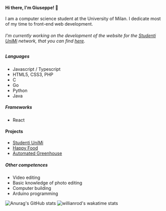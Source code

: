 #### Hi there, I'm Giuseppe! 👋
I am a computer science student at the University of Milan.
I dedicate most of my time to front-end web development.
###### I'm currently working on the development of the website for the [Studenti UniMi](https://github.com/StudentiUnimi) network, that you can find [here](https://studentiunimi.it/).

##### Languages
- Javascript / Typescript
- HTML5, CSS3, PHP
- C
- Go
- Python
- Java

##### Frameworks
- React

#### Projects
- [Studenti UniMi](https://github.com/StudentiUnimi/website)
- [Happy Food](https://github.com/Giuseppetm/happy_food)
- [Automated Greenhouse](https://github.com/Giuseppetm/Automated_Greenhouse)

##### Other competences
- Video editing
- Basic knowledge of photo editing
- Computer building
- Arduino programming

![Anurag's GitHub stats](https://github-readme-stats.vercel.app/api?username=giuseppetm&theme=yeblu&show_icons=true)
![willianrod's wakatime stats](https://github-readme-stats.vercel.app/api/wakatime?username=Giuseppetm&theme=yeblu)
<!--![Top Langs](https://github-readme-stats.vercel.app/api/top-langs/?username=giuseppetm&layout=compact&langs_count=10)-->